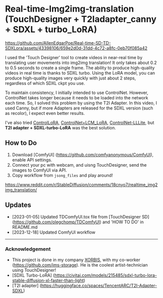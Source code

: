 # Real-time-Img2img-translation (TouchDesigner + T2Iadapter_canny + SDXL + turbo_LoRA) 


https://github.com/AllenEdgarPoe/Real-time-SD-TD-SDXLora/assets/43398106/659e2d0d-31dd-4c72-a8fc-0eb70f085a42


I used the 'Touch Designer' tool to create videos in near-real time by translating user movements into img2img translation! It only takes about 0.2 to 0.5 seconds to create a single frame. The ability to produce high-quality videos in real time is thanks to SDXL turbo. Using the LoRA model, you can produce high-quality images very quickly with just about 2 steps, regardless of which SDXL ckpt you use.

To maintain consistency, I initially intended to use ControlNet. However, ControlNet takes longer because it needs to be loaded into the network each time. So, I solved this problem by using the T2I Adapter. In this video, I used Canny, but if more Adapters are released for the SDXL version (such as recolor), I expect even better results.

I've also tried [ControlLoRA](https://huggingface.co/stabilityai/control-lora), [ControlNet+LCM_LoRA](https://www.youtube.com/watch?v=icZze060TiE), [ControlNet-LLLite](https://github.com/kohya-ss/ControlNet-LLLite-ComfyUI), but **T2I adapter + SDXL-turbo-LoRA** was the best solution. 

## How to Do
1. Download [ComfyUI] (https://github.com/comfyanonymous/ComfyUI), enable API settings.
2. Connect your pc with webcam, and uisng TouchDesigner, send the images to ComfyUI via API.
3. Copy workflow from `jsong_files` and play around!


https://www.reddit.com/r/StableDiffusion/comments/18cnyo7/realtime_img2img_translation/


## Updates
* [2023-01-05] Updated TDComfyUI.tox file from [TouchDesigner SD] (https://github.com/olegchomp/TDComfyUI) and 'HOW TO DO' in README.md
* [2023-12-18] Updated ComfyUI workflow 


---


### Acknowledgement
- This project is done in my company [XORBIS](https://xorbis.com), with my co-worker (https://github.com/jms-storage). He is the coolest artist-technician using TouchDesigner! 
- [SDXL Turbo-LoRA] (https://civitai.com/models/215485/sdxl-turbo-lora-stable-diffusion-xl-faster-than-light)
- [T2I adapter] (https://huggingface.co/spaces/TencentARC/T2I-Adapter-SDXL)
